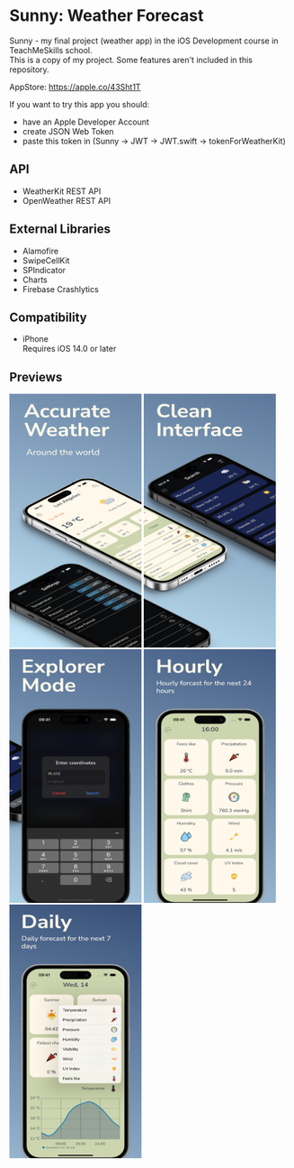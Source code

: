 # Sunny: Weather Forecast
Sunny - my final project (weather app) in the iOS Development course in TeachMeSkills school.<br>
This is a copy of my project. Some features aren't included in this repository.

AppStore: https://apple.co/43Sht1T

If you want to try this app you should: 
- have an Apple Developer Account
- create JSON Web Token
- paste this token in (Sunny -> JWT -> JWT.swift -> tokenForWeatherKit)


## API
- WeatherKit REST API
- OpenWeather REST API

## External Libraries
- Alamofire
- SwipeCellKit
- SPIndicator
- Charts
- Firebase Crashlytics

## Compatibility
- iPhone<br>
Requires iOS 14.0 or later<br>

## Previews
<img src="./ScreenShots/1.png" width=235,75 height=450>
<img src="./ScreenShots/2.png" width=235,75 height=450>
<img src="./ScreenShots/3.png" width=235,75 height=450>
<img src="./ScreenShots/4.png" width=235,75 height=450>
<img src="./ScreenShots/5.png" width=235,75 height=450>
